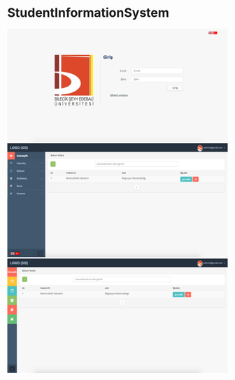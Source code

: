 # StudentInformationSystem

![](https://raw.githubusercontent.com/gurkancakir/StudentInformationSystem/master/screenshot/login.png)
![](https://raw.githubusercontent.com/gurkancakir/StudentInformationSystem/master/screenshot/department.png)
![](https://raw.githubusercontent.com/gurkancakir/StudentInformationSystem/master/screenshot/department2.png)
